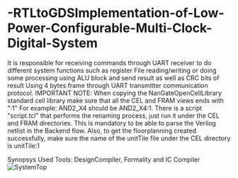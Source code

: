 # -RTLtoGDSImplementation-of-Low-Power-Configurable-Multi-Clock-Digital-System
It is responsible for receiving commands through UART receiver to do different system functions such as  register File reading/writing or doing some processing using ALU block and send result as well as CRC bits of  result Using 4 bytes frame through UART transmitter communication protocol. 
IMPORTANT NOTE: When copying the NanGateOpenCellLibrary standard cell library make sure that all the CEL and FRAM views ends with ":1"
For example: AND2_X4 should be AND2_X4:1. There is a script "script.tcl" that performs the renaming process, just run it under the CEL and FRAM directories. This is mandatory to be able to parse the Verilog netlist in
the Backend flow. Also, to get the floorplanning created successfully, make sure the name of the unitTile file under the CEL directory is unitTile:1 

Synopsys Used Tools: DesignCompiler, Formality and IC Compiler
![SystemTop](https://github.com/user-attachments/assets/e9786c13-ea5f-475d-a114-37fb4251d3e7)
